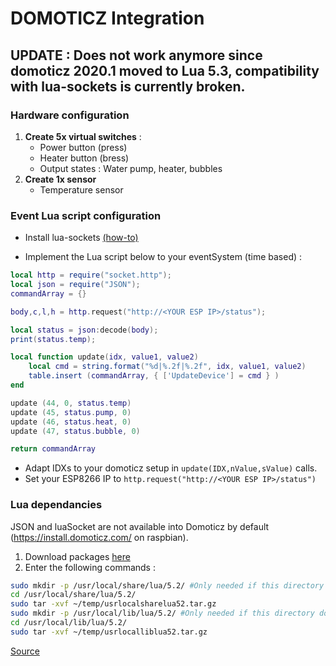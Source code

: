 # DOMOTICZ Integration

## UPDATE : Does not work anymore since domoticz 2020.1 moved to Lua 5.3, compatibility with lua-sockets is currently broken.

### Hardware configuration
1. **Create 5x virtual switches** :
    * Power button (press)
    * Heater button (bress)
    * Output states : Water pump, heater, bubbles
2. **Create 1x sensor**
    * Temperature sensor

### Event Lua script configuration

* Install lua-sockets [(how-to)](https://www.domoticz.com/wiki/Smappee#Installing_Lua_Libraries)

* Implement the Lua script below to your eventSystem (time based) :
```lua
local http = require("socket.http");
local json = require("JSON");
commandArray = {}

body,c,l,h = http.request("http://<YOUR ESP IP>/status");

local status = json:decode(body);
print(status.temp);

local function update(idx, value1, value2)
    local cmd = string.format("%d|%.2f|%.2f", idx, value1, value2)
    table.insert (commandArray, { ['UpdateDevice'] = cmd } )
end

update (44, 0, status.temp)
update (45, status.pump, 0)
update (46, status.heat, 0)
update (47, status.bubble, 0)

return commandArray
```

* Adapt IDXs to your domoticz setup in ```update(IDX,nValue,sValue)``` calls.
* Set your ESP8266 IP  to ```http.request("http://<YOUR ESP IP>/status")```

### Lua dependancies
JSON and luaSocket are not available into Domoticz by default (https://install.domoticz.com/ on raspbian). 

1. Download packages [here](https://www.domoticz.com/forum/viewtopic.php?f=21&t=7279)
2. Enter the following commands :
```bash 
sudo mkdir -p /usr/local/share/lua/5.2/ #Only needed if this directory does not exist
cd /usr/local/share/lua/5.2/
sudo tar -xvf ~/temp/usrlocalsharelua52.tar.gz
sudo mkdir -p /usr/local/lib/lua/5.2/ #Only needed if this directory does not exist
cd /usr/local/lib/lua/5.2/
sudo tar -xvf ~/temp/usrlocalliblua52.tar.gz
```

[Source](https://www.domoticz.com/wiki/Remote_Control_of_Domoticz_by_Telegram_Bot)
